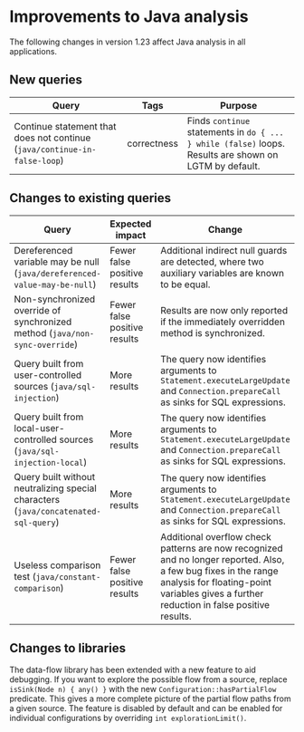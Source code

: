 # Improvements to Java analysis

The following changes in version 1.23 affect Java analysis in all applications.

## New queries

| **Query**                   | **Tags**  | **Purpose**                                                        |
|-----------------------------|-----------|--------------------------------------------------------------------|
| Continue statement that does not continue (`java/continue-in-false-loop`) | correctness | Finds `continue` statements in `do { ... } while (false)` loops. Results are shown on LGTM by default. |

## Changes to existing queries

| **Query**                    | **Expected impact**    | **Change**                        |
|------------------------------|------------------------|-----------------------------------|
| Dereferenced variable may be null (`java/dereferenced-value-may-be-null`) | Fewer false positive results | Additional indirect null guards are detected, where two auxiliary variables are known to be equal. |
| Non-synchronized override of synchronized method (`java/non-sync-override`) | Fewer false positive results | Results are now only reported if the immediately overridden method is synchronized. |
| Query built from user-controlled sources (`java/sql-injection`) | More results | The query now identifies arguments to `Statement.executeLargeUpdate` and `Connection.prepareCall` as sinks for SQL expressions. |
| Query built from local-user-controlled sources (`java/sql-injection-local`) | More results | The query now identifies arguments to `Statement.executeLargeUpdate` and `Connection.prepareCall` as sinks for SQL expressions. |
| Query built without neutralizing special characters (`java/concatenated-sql-query`) | More results | The query now identifies arguments to `Statement.executeLargeUpdate` and `Connection.prepareCall` as sinks for SQL expressions. |
| Useless comparison test (`java/constant-comparison`) | Fewer false positive results | Additional overflow check patterns are now recognized and no longer reported. Also, a few bug fixes in the range analysis for floating-point variables gives a further reduction in false positive results. |

## Changes to libraries

The data-flow library has been extended with a new feature to aid debugging. 
If you want to explore the possible flow from a source, replace
`isSink(Node n) { any() }` with the new `Configuration::hasPartialFlow` predicate. 
This gives a more complete picture of the partial flow paths from a given source. 
The feature is disabled by default and can be enabled for individual configurations by overriding `int explorationLimit()`.
